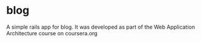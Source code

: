 # blog

A simple rails app for blog. It was developed as part of the Web Application Architecture course on coursera.org
